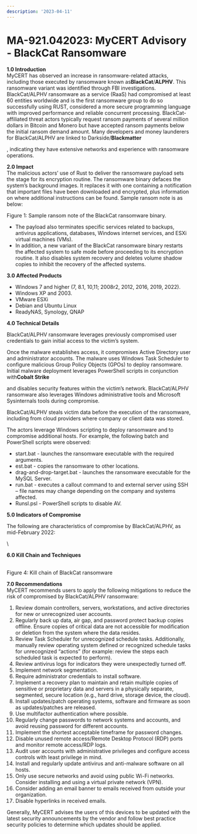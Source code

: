 ```yaml
---
description: '2023-04-11'
---
```


# MA-921.042023: MyCERT Advisory - BlackCat Ransomware

**1.0 Introduction**\
MyCERT has observed an increase in ransomware-related attacks, including those executed by ransomware known as**BlackCat**/**ALPHV**. This ransomware variant was identified through FBI investigations. BlackCat/ALPHV ransomware as a service (RaaS) had compromised at least 60 entities worldwide and is the first ransomware group to do so successfully using RUST, considered a more secure programming language with improved performance and reliable concurrent processing. BlackCat-affiliated threat actors typically request ransom payments of several million dollars in Bitcoin and Monero but have accepted ransom payments below the initial ransom demand amount. Many developers and money launderers for BlackCat/ALPHV are linked to Darkside/**Blackmatter**

, indicating they have extensive networks and experience with ransomware operations.

**2.0 Impact**\
The malicious actors’ use of Rust to deliver the ransomware payload sets the stage for its encryption routine. The ransomware binary defaces the system’s background images. It replaces it with one containing a notification that important files have been downloaded and encrypted, plus information on where additional instructions can be found. Sample ransom note is as below:

Figure 1: Sample ransom note of the BlackCat ransomware binary.

* The payload also terminates specific services related to backups, antivirus applications, databases, Windows internet services, and ESXi virtual machines (VMs).
* In addition, a new variant of the BlackCat ransomware binary restarts the affected system to safe mode before proceeding to its encryption routine. It also disables system recovery and deletes volume shadow copies to inhibit the recovery of the affected systems.

**3.0 Affected Products**

* Windows 7 and higher (7, 8.1, 10,11; 2008r2, 2012, 2016, 2019, 2022).
* Windows XP and 2003.
* VMware ESXi
* Debian and Ubuntu Linux
* ReadyNAS, Synology, QNAP

**4.0 Technical Details**

BlackCat/ALPHV ransomware leverages previously compromised user credentials to gain initial access to the victim’s system.

Once the malware establishes access, it compromises Active Directory user and administrator accounts. The malware uses Windows Task Scheduler to configure malicious Group Policy Objects (GPOs) to deploy ransomware. Initial malware deployment leverages PowerShell scripts in conjunction with**Cobalt Strike**

and disables security features within the victim’s network. BlackCat/ALPHV ransomware also leverages Windows administrative tools and Microsoft Sysinternals tools during compromise.&#x20;

BlackCat/ALPHV steals victim data before the execution of the ransomware, including from cloud providers where company or client data was stored.&#x20;

The actors leverage Windows scripting to deploy ransomware and to compromise additional hosts. For example, the following batch and PowerShell scripts were observed:&#x20;

* start.bat - launches the ransomware executable with the required arguments.
* est.bat  - copies the ransomware to other locations.
* drag-and-drop-target.bat  - launches the ransomware executable for the MySQL Server.
* run.bat  - executes a callout command to and external server using SSH – file names may change depending on the company and systems affected.
* Runsl.psl - PowerShell scripts to disable AV.

**5.0 Indicators of Compromise**

The following are characteristics of compromise by BlackCat/ALPHV, as mid-February 2022:

\


**6.0 Kill Chain and Techniques**

\
Figure 4: Kill chain of BlackCat ransomware

**7.0 Recommendations**\
MyCERT recommends users to apply the following mitigations to reduce the risk of compromised by BlackCat/ALPHV ransomware:

1. Review domain controllers, servers, workstations, and active directories for new or unrecognized user accounts.
2. Regularly back up data, air gap, and password protect backup copies offline. Ensure copies of critical data are not accessible for modification or deletion from the system where the data resides.&#x20;
3. Review Task Scheduler for unrecognized schedule tasks. Additionally, manually review operating system defined or recognized schedule tasks for unrecognized “actions” (for example: review the steps each scheduled task is expected to perform).
4. Review antivirus logs for indicators they were unexpectedly turned off.
5. Implement network segmentation.
6. Require administrator credentials to install software.
7. Implement a recovery plan to maintain and retain multiple copies of sensitive or proprietary data and servers in a physically separate, segmented, secure location (e.g., hard drive, storage device, the cloud).
8. Install updates/patch operating systems, software and firmware as soon as updates/patches are released.
9. Use multifactor authentication where possible.
10. Regularly change passwords to network systems and accounts, and avoid reusing password for different accounts.
11. Implement the shortest acceptable timeframe for password changes.
12. Disable unused remote access/Remote Desktop Protocol (RDP) ports and monitor remote access/RDP logs.
13. Audit user accounts with administrative privileges and configure access controls with least privilege in mind.
14. Install and regularly update antivirus and anti-malware software on all hosts.
15. Only use secure networks and avoid using public Wi-Fi networks. Consider installing and using a virtual private network (VPN).
16. Consider adding an email banner to emails received from outside your organization.
17. Disable hyperlinks in received emails.

Generally, MyCERT advises the users of this devices to be updated with the latest security announcements by the vendor and follow best practice security policies to determine which updates should be applied.
